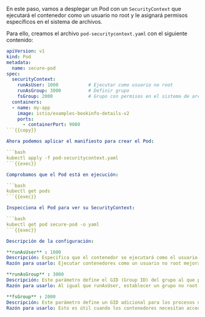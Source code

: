En este paso, vamos a desplegar un Pod con un `SecurityContext` que ejecutará el contenedor como un usuario no root y le asignará permisos específicos en el sistema de archivos.

Para ello, creamos el archivo `pod-securitycontext.yaml` con el siguiente contenido:

```yaml
apiVersion: v1
kind: Pod
metadata:
  name: secure-pod
spec:
  securityContext:
    runAsUser: 1000           # Ejecutar como usuario no root
    runAsGroup: 3000          # Definir grupo
    fsGroup: 2000             # Grupo con permisos en el sistema de archivos
  containers:
  - name: my-app
    image: istio/examples-bookinfo-details-v2
    ports:
      - containerPort: 9080
```{{copy}}

Ahora podemos aplicar el manifiesto para crear el Pod:

```bash
kubectl apply -f pod-securitycontext.yaml
```{{exec}}

Comprobamos que el Pod está en ejecución: 

```bash
kubectl get pods
```{{exec}}

Inspecciona el Pod para ver su SecurityContext:

```bash
kubectl get pod secure-pod -o yaml
```{{exec}}

Descripción de la configuración:

**runAsUser** : 1000 
Descripción: Especifica que el contenedor se ejecutará como el usuario con el UID (User ID) 1000 en lugar del usuario root (UID 0).
Razón para usarlo: Ejecutar contenedores como un usuario no root mejora la seguridad. Si un atacante logra comprometer el contenedor, no tendrá acceso completo al sistema operativo del nodo, ya que estará limitado a los permisos del usuario especificado.

**runAsGroup** : 3000
Descripción: Este parámetro define el GID (Group ID) del grupo al que pertenecerá el contenedor, en este caso, el grupo con GID 3000.
Razón para usarlo: Al igual que runAsUser, establecer un grupo no root ayuda a limitar los permisos del contenedor. Permite gestionar el acceso a archivos y recursos del sistema basados en el grupo, brindando un control adicional sobre la seguridad.

**fsGroup** : 2000
Descripción: Este parámetro define un GID adicional para los procesos dentro del contenedor. Cuando se establece fsGroup, Kubernetes aplica este GID a todos los volúmenes montados en el pod.
Razón para usarlo: Esto es útil cuando los contenedores necesitan acceder a volúmenes compartidos. Al establecer fsGroup, los archivos en esos volúmenes se asignan al GID especificado, permitiendo que los procesos dentro del contenedor tengan acceso a esos archivos, incluso si no son el dueño directo. Esto es especialmente útil en entornos donde varios contenedores necesitan acceder a los mismos volúmenes con diferentes usuarios.